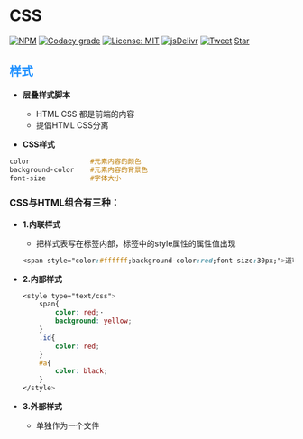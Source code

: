 # CSS

[![NPM](https://img.shields.io/npm/v/docsify-themeable.svg?style=flat-square)](https://www.npmjs.com/package/docsify-themeable)
[![Codacy grade](https://img.shields.io/codacy/grade/860d40719cbd4e0f91e145b87ec7c29a.svg?style=flat-square)](https://www.codacy.com/app/jhildenbiddle/docsify-themeable?utm_source=github.com&amp;utm_medium=referral&amp;utm_content=jhildenbiddle/docsify-themeable&amp;utm_campaign=Badge_Grade)
[![License: MIT](https://img.shields.io/badge/License-MIT-yellow.svg?style=flat-square)](https://github.com/jhildenbiddle/docsify-themeable/blob/master/LICENSE)
[![jsDelivr](https://data.jsdelivr.com/v1/package/npm/docsify-themeable/badge)](https://www.jsdelivr.com/package/npm/docsify-themeable)
[![Tweet](https://img.shields.io/twitter/url/http/shields.io.svg?style=social)](https://twitter.com/intent/tweet?url=https%3A%2F%2Fgithub.com%2Fjhildenbiddle%2Fdocsify-themeable&hashtags=css,docsify,developers,frontend)
<a class="github-button" href="https://github.com/jhildenbiddle/docsify-themeable" data-icon="octicon-star" data-show-count="true" aria-label="Star jhildenbiddle/docsify-themeable on GitHub">Star</a>

## <font color = #1E90FF>样式</font>

- __层叠样式脚本__
    * HTML  CSS  都是前端的内容
    * 提倡HTML CSS分离

- __CSS样式__
    
```css
color	            #元素内容的颜色
background-color	#元素内容的背景色
font-size	        #字体大小

```
### __CSS与HTML组合有三种：__

- **1.内联样式**
    * 把样式表写在标签内部，标签中的style属性的属性值出现
    ```css
    <span style="color:#ffffff;background-color:red;font-size:30px;">道可道，非常道</span>

    ```

- **2.内部样式** 
    ```css
	<style type="text/css">
		span{
			color: red;·
			background: yellow;
		}
		.id{
			color: red;
		}
		#a{
			color: black;
		}
    </style>
    ```
- **3.外部样式**
    * 单独作为一个文件

